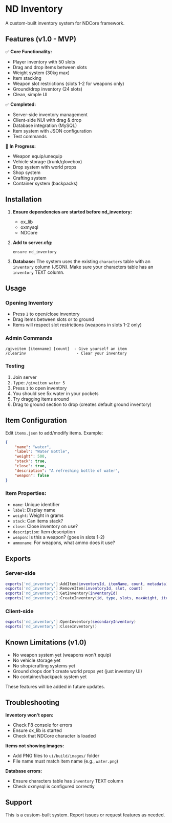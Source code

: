 # ND Inventory

A custom-built inventory system for NDCore framework.

## Features (v1.0 - MVP)

✅ **Core Functionality:**
- Player inventory with 50 slots
- Drag and drop items between slots
- Weight system (30kg max)
- Item stacking
- Weapon slot restrictions (slots 1-2 for weapons only)
- Ground/drop inventory (24 slots)
- Clean, simple UI

✅ **Completed:**
- Server-side inventory management
- Client-side NUI with drag & drop
- Database integration (MySQL)
- Item system with JSON configuration
- Test commands

🚧 **In Progress:**
- Weapon equip/unequip
- Vehicle storage (trunk/glovebox)
- Drop system with world props
- Shop system
- Crafting system
- Container system (backpacks)

## Installation

1. **Ensure dependencies are started before nd_inventory:**
   - ox_lib
   - oxmysql
   - NDCore

2. **Add to server.cfg:**
   ```
   ensure nd_inventory
   ```

3. **Database:**
   The system uses the existing `characters` table with an `inventory` column (JSON).
   Make sure your characters table has an `inventory` TEXT column.

## Usage

### Opening Inventory
- Press `I` to open/close inventory
- Drag items between slots or to ground
- Items will respect slot restrictions (weapons in slots 1-2 only)

### Admin Commands

```
/giveitem [itemname] [count]  - Give yourself an item
/clearinv                      - Clear your inventory
```

### Testing

1. Join server
2. Type: `/giveitem water 5`
3. Press `I` to open inventory
4. You should see 5x water in your pockets
5. Try dragging items around
6. Drag to ground section to drop (creates default ground inventory)

## Item Configuration

Edit `items.json` to add/modify items. Example:

```json
{
    "name": "water",
    "label": "Water Bottle",
    "weight": 500,
    "stack": true,
    "close": true,
    "description": "A refreshing bottle of water",
    "weapon": false
}
```

### Item Properties:
- `name`: Unique identifier
- `label`: Display name
- `weight`: Weight in grams
- `stack`: Can items stack?
- `close`: Close inventory on use?
- `description`: Item description
- `weapon`: Is this a weapon? (goes in slots 1-2)
- `ammoname`: For weapons, what ammo does it use?

## Exports

### Server-side
```lua
exports['nd_inventory']:AddItem(inventoryId, itemName, count, metadata)
exports['nd_inventory']:RemoveItem(inventoryId, slot, count)
exports['nd_inventory']:GetInventory(inventoryId)
exports['nd_inventory']:CreateInventory(id, type, slots, maxWeight, items)
```

### Client-side
```lua
exports['nd_inventory']:OpenInventory(secondaryInventory)
exports['nd_inventory']:CloseInventory()
```

## Known Limitations (v1.0)

- No weapon system yet (weapons won't equip)
- No vehicle storage yet
- No shop/crafting systems yet
- Ground drops don't create world props yet (just inventory UI)
- No container/backpack system yet

These features will be added in future updates.

## Troubleshooting

**Inventory won't open:**
- Check F8 console for errors
- Ensure ox_lib is started
- Check that NDCore character is loaded

**Items not showing images:**
- Add PNG files to `ui/build/images/` folder
- File name must match item name (e.g., `water.png`)

**Database errors:**
- Ensure characters table has `inventory` TEXT column
- Check oxmysql is configured correctly

## Support

This is a custom-built system. Report issues or request features as needed.
